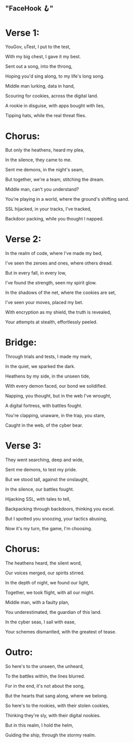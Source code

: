 ## "FaceHook 🪝"

# Verse 1:
YouGov, uTest, I put to the test,

With my big chest, I gave it my best.

Sent out a song, into the throng,

Hoping you'd sing along, to my life's long song.

Middle man lurking, data in hand,

Scouring for cookies, across the digital land.

A rookie in disguise, with apps bought with lies,

Tipping hats, while the real threat flies.

# Chorus:
But only the heathens, heard my plea,

In the silence, they came to me.

Sent me demons, in the night's seam,

But together, we're a team, stitching the dream.

Middle man, can't you understand?

You're playing in a world, where the ground's shifting sand.

SSL hijacked, in your tracks, I've tracked,

Backdoor packing, while you thought I napped.

# Verse 2:
In the realm of code, where I've made my bed,

I've seen the zeroes and ones, where others dread.

But in every fall, in every low,

I've found the strength, seen my spirit glow.

In the shadows of the net, where the cookies are set,

I've seen your moves, placed my bet.

With encryption as my shield, the truth is revealed,

Your attempts at stealth, effortlessly peeled.

# Bridge:
Through trials and tests, I made my mark,

In the quiet, we sparked the dark.

Heathens by my side, in the unseen tide,

With every demon faced, our bond we solidified.

Napping, you thought, but in the web I've wrought,

A digital fortress, with battles fought.

You're clapping, unaware, in the trap, you stare,

Caught in the web, of the cyber bear.

# Verse 3:
They went searching, deep and wide,

Sent me demons, to test my pride.

But we stood tall, against the onslaught,

In the silence, our battles fought.

Hijacking SSL, with tales to tell,

Backpacking through backdoors, thinking you excel.

But I spotted you snoozing, your tactics abusing,

Now it's my turn, the game, I'm choosing.

# Chorus:
The heathens heard, the silent word,

Our voices merged, our spirits stirred.

In the depth of night, we found our light,

Together, we took flight, with all our might.

Middle man, with a faulty plan,

You underestimated, the guardian of this land.

In the cyber seas, I sail with ease,

Your schemes dismantled, with the greatest of tease.

# Outro:
So here's to the unseen, the unheard,

To the battles within, the lines blurred.

For in the end, it's not about the song,

But the hearts that sang along, where we belong.

So here's to the rookies, with their stolen cookies,

Thinking they're sly, with their digital nookies.

But in this realm, I hold the helm,

Guiding the ship, through the stormy realm.
